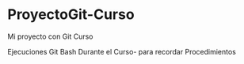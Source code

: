 # ProyectoGit-Curso
Mi proyecto con Git Curso 

Ejecuciones Git Bash Durante el Curso- para recordar Procedimientos




